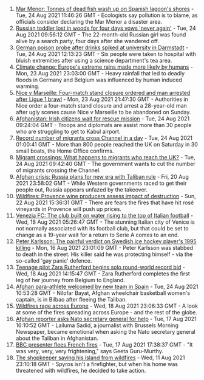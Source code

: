 1. [Mar Menor: Tonnes of dead fish wash up on Spanish lagoon's shores](https://www.bbc.co.uk/news/world-europe-58311105?at_medium=RSS&at_campaign=KARANGA) - Tue, 24 Aug 2021 11:46:26 GMT - Ecologists say pollution is to blame, as officials consider declaring the Mar Menor a disaster area.
2. [Russian toddler lost in woods for four days vows 'never again'](https://www.bbc.co.uk/news/world-europe-58315926?at_medium=RSS&at_campaign=KARANGA) - Tue, 24 Aug 2021 09:56:12 GMT - The 22-month-old Russian girl was found alive by a search party, four days after she wandered off.
3. [German poison probe after drinks spiked at university in Darmstadt](https://www.bbc.co.uk/news/world-europe-58315927?at_medium=RSS&at_campaign=KARANGA) - Tue, 24 Aug 2021 12:13:23 GMT - Six people were taken to hospital with bluish extremities after using a science department's tea area.
4. [Climate change: Europe's extreme rains made more likely by humans](https://www.bbc.co.uk/news/science-environment-58309900?at_medium=RSS&at_campaign=KARANGA) - Mon, 23 Aug 2021 23:03:00 GMT - Heavy rainfall that led to deadly floods in Germany and Belgium was influenced by human induced warming.
5. [Nice v Marseille: Four-match stand closure ordered and man arrested after Ligue 1 brawl](https://www.bbc.co.uk/sport/football/58312157?at_medium=RSS&at_campaign=KARANGA) - Mon, 23 Aug 2021 21:47:30 GMT - Authorities in Nice order a four-match stand closure and arrest a 28-year-old man after ugly scenes cause Nice v Marseille to be abandoned on Sunday.
6. [Afghanistan: Irish citizens wait for rescue mission](https://www.bbc.co.uk/news/world-europe-58314977?at_medium=RSS&at_campaign=KARANGA) - Tue, 24 Aug 2021 09:24:04 GMT - Troops and diplomats are assist more than 30 people who are struggling to get to Kabul airport.
7. [Record number of migrants cross Channel in a day](https://www.bbc.co.uk/news/uk-58312630?at_medium=RSS&at_campaign=KARANGA) - Tue, 24 Aug 2021 01:00:41 GMT - More than 800 people reached the UK on Saturday in 30 small boats, the Home Office confirms.
8. [Migrant crossings: What happens to migrants who reach the UK?](https://www.bbc.co.uk/news/explainers-53734793?at_medium=RSS&at_campaign=KARANGA) - Tue, 24 Aug 2021 09:42:40 GMT - The government wants to cut the number of migrants crossing the Channel.
9. [Afghan crisis: Russia plans for new era with Taliban rule](https://www.bbc.co.uk/news/world-europe-58265934?at_medium=RSS&at_campaign=KARANGA) - Fri, 20 Aug 2021 23:58:02 GMT - While Western governments raced to get their people out, Russia appears unfazed by the takeover.
10. [Wildfires: Provence wine producers assess impact of destruction](https://www.bbc.co.uk/news/business-58299125?at_medium=RSS&at_campaign=KARANGA) - Sun, 22 Aug 2021 15:36:31 GMT - There are fears the fires that have hit rosé vineyards in Provence will push up prices.
11. [Venezia FC: The club built on water rising to the top of Italian football](https://www.bbc.co.uk/sport/football/57969205?at_medium=RSS&at_campaign=KARANGA) - Wed, 18 Aug 2021 05:26:47 GMT - The stunning Italian city of Venice is not normally associated with its football club, but that could be set to change as a 19-year wait for a return to Serie A comes to an end.
12. [Peter Karlsson: The painful verdict on Swedish ice hockey player's 1995 killing](https://www.bbc.co.uk/sport/ice-hockey/58101549?at_medium=RSS&at_campaign=KARANGA) - Mon, 16 Aug 2021 23:01:09 GMT - Peter Karlsson was stabbed to death in the street. His killer said he was protecting himself - via the so-called 'gay panic' defence.
13. [Teenage pilot Zara Rutherford begins solo round-world record bid](https://www.bbc.co.uk/news/uk-england-hampshire-58256386?at_medium=RSS&at_campaign=KARANGA) - Wed, 18 Aug 2021 14:15:47 GMT - Zara Rutherford completes the first leg of her journey from Belgium to England.
14. [Afghan para-athlete welcomed by new team in Spain](https://www.bbc.co.uk/news/world-europe-58318043?at_medium=RSS&at_campaign=KARANGA) - Tue, 24 Aug 2021 10:53:28 GMT - Nilofar Bayat, Afghan wheelchair basketball women's captain, is in Bilbao after fleeing the Taliban.
15. [Wildfires rage across Europe](https://www.bbc.co.uk/news/world-58257998?at_medium=RSS&at_campaign=KARANGA) - Wed, 18 Aug 2021 23:06:33 GMT - A look at some of the fires spreading across Europe - and the rest of the globe.
16. [Afghan reporter asks Nato secretary general for help](https://www.bbc.co.uk/news/world-asia-58250062?at_medium=RSS&at_campaign=KARANGA) - Tue, 17 Aug 2021 16:10:52 GMT - Lailuma Sadid, a journalist with Brussels Morning Newspaper, became emotional when asking the Nato secretary general about the Taliban in Afghanistan.
17. [BBC presenter flees French fires](https://www.bbc.co.uk/news/world-europe-58250658?at_medium=RSS&at_campaign=KARANGA) - Tue, 17 Aug 2021 17:38:37 GMT - "It was very, very, very frightening," says Geeta Guru-Murthy.
18. [The shopkeeper saving his island from wildfires](https://www.bbc.co.uk/news/world-europe-58177493?at_medium=RSS&at_campaign=KARANGA) - Wed, 11 Aug 2021 23:10:18 GMT - Spyros isn't a firefighter, but when his home was threatened with wildfires, he decided to take action.
